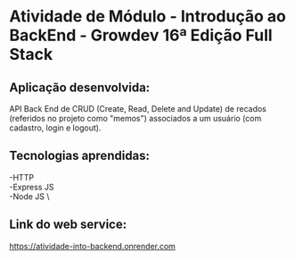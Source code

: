 # Atividade de Módulo - Introdução ao BackEnd - Growdev 16ª Edição Full Stack

## Aplicação desenvolvida:
API Back End de CRUD (Create, Read, Delete and Update) de recados (referidos no projeto como "memos") associados a um usuário (com cadastro, login e logout).

## Tecnologias aprendidas:

-HTTP \
-Express JS \
-Node JS \

## Link do web service:

https://atividade-into-backend.onrender.com

